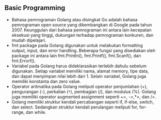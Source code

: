 ## Basic Programming

- Bahasa pemrograman Golang atau disingkat Go adalah bahasa pemrograman open source yang dikembangkan di Google pada tahun 2007. Keunggulan dari bahasa pemrograman ini antara lain kecepatan eksekusi yang tinggi, dukungan terhadap pemrograman konkuren, dan mudah dipelajari.
- fmt package pada Golang digunakan untuk melakukan formatting output, input, dan error handling. Beberapa fungsi yang disediakan oleh package ini antara lain fmt.Println(), fmt.Printf(), fmt.Scanf(), dan fmt.Errorf().
- Variabel pada Golang harus dideklarasikan terlebih dahulu sebelum digunakan. Setiap variabel memiliki nama, alamat memory, tipe data, dan dapat menyimpan nilai lebih dari 1. Selain variabel, Golang juga memiliki konstanta dan zero value.
- Operator aritmatika pada Golang meliputi operator penjumlahan (+), pengurangan (-), perkalian (`*`), pembagian (/), dan modulus (%). Golang juga memiliki operator augmented assignment seperti +=, -=,*=, dan /=.
- Golang memiliki struktur kendali percabangan seperti if, if-else, switch, dan select. Sedangkan struktur kendali perulangan meliputi for, for-range, dan while.